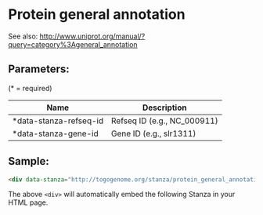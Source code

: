 Protein general annotation
==========================

See also: http://www.uniprot.org/manual/?query=category%3Ageneral_annotation

## Parameters:

(* = required)

| Name                   | Description                 |
|------------------------|-----------------------------|
| *data-stanza-refseq-id | Refseq ID (e.g., NC_000911) |
| *data-stanza-gene-id   | Gene ID (e.g., slr1311)     |

## Sample:

```html
<div data-stanza="http://togogenome.org/stanza/protein_general_annotation" data-stanza-refseq-id="NC_000911" data-stanza-gene-id="slr1311"></div>
```

The above `<div>` will automatically embed the following Stanza in your HTML page.

<div data-stanza="/stanza/protein_general_annotation" data-stanza-refseq-id="NC_000911" data-stanza-gene-id="slr1311"></div>
